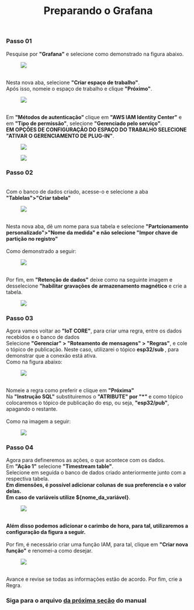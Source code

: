 <!DOCTYPE html>
<html lang="pt-BR">
<head>
<meta charset="UTF-8">
</head>
<body>
<header>
  <h1>Preparando o Grafana</h1>
</header>
<main>
  <section>
    <article>
      <h3>Passo 01</h3>
      <p>
       Pesquise por <strong>"Grafana"</strong> e selecione como demonstrado na figura abaixo.<br>
        <figure>
          <img src="https://github.com/Thiago5B/Projeto_IoT-SE/blob/main/img/graf_1.png">
        </figure>
        <br>Nesta nova aba, selecione <strong>"Criar espaço de trabalho"</strong>.
        <br>Após isso, nomeie o espaço de trabalho e clique <strong>"Próximo"</strong>.<br>
        <figure>
          <img src="https://github.com/Thiago5B/Projeto_IoT-SE/blob/main/img/graf_2.png">
        </figure>
        <br>Em <strong>"Métodos de autenticação" </strong>clique em <strong>"AWS IAM Identity Center"</strong> e em <strong>"Tipo de permissão"</strong>, selecione <strong>"Gerenciado pelo serviço"</strong>.
        <br><strong>EM OPÇÕES DE CONFIGURAÇÃO DO ESPAÇO DO TRABALHO SELECIONE "ATIVAR O GERENCIAMENTO DE PLUG-IN"</strong>.<br>
        <figure>
          <img src="https://github.com/Thiago5B/Projeto_IoT-SE/blob/main/img/graf_3.png">
        </figure>
        <figure>
          <img src="https://github.com/Thiago5B/Projeto_IoT-SE/blob/main/img/db_4.png">
        </figure>
      </p>
    </article>
    <article>
      <h3>Passo 02</h3>
      <p>
       <br>Com o banco de dados criado, acesse-o e selecione a aba <strong>"Tablelas">"Criar tabela"</strong><br>
        <figure>
          <img src="https://github.com/Thiago5B/Projeto_IoT-SE/blob/main/img/db_5.png">
        </figure> 
       <br>Nesta nova aba, dê um nome para sua tabela e selecione <strong>"Partcionamento personalizado">"Nome da medida" e não selecione "Impor chave de partição no registro"</strong><br>
        <br>Como demonstrado a seguir:<br>
        <figure>
        <img src="https://github.com/Thiago5B/Projeto_IoT-SE/blob/main/img/db_6.png">
        </figure>
        <br>Por fim, em <strong>"Retenção de dados"</strong> deixe como na seguinte imagem e desselecione <strong>"habilitar gravações de armazenamento magnético</strong> e crie a tabela.<br>
        <figure>
        <img src="https://github.com/Thiago5B/Projeto_IoT-SE/blob/main/img/db_7.png">
        </figure>
      </p>
      <h3>Passo 03</h3>
      <p>
        Agora vamos voltar ao <strong>"IoT CORE"</strong>, para criar uma regra, entre os dados recebidos e o banco de dados<br> 
        Selecione <strong>"Gerenciar" > "Roteamento de mensagens" > "Regras"</strong>, e cole o tópico de publicação. Neste caso, utilizarei o tópico <strong> esp32/sub </strong>, para demonstrar que a conexão está ativa. <br>
        Como na figura abaixo:
        <figure>
        <img src="https://github.com/Thiago5B/Projeto_IoT-SE/blob/main/img/db_8.png">
        </figure>
        <br>Nomeie a regra como preferir e  clique em <strong> "Próxima"</strong> 
        <br> Na <strong>"Instrução SQL"</strong> substituiremos o <strong>"ATRIBUTE" por "*" </strong> e como tópico colocaremos o tópico de publicação do esp, ou seja, <strong>"esp32/pub"</strong>, apagando o restante.<br>
        <br>Como na imagem a seguir:<br>
        <figure>
        <img src="https://github.com/Thiago5B/Projeto_IoT-SE/blob/main/img/db_9.png">
        </figure>
      </p>
      <h3>Passo 04</h3>
      <p>
        Agora para defineremos as ações, o que acontece com os dados.
        <br> Em <strong>"Ação 1"</strong> selecione <strong>"Timestream table"</strong>.
        <br>Selecione em seguida o banco de dados criado anteriormente junto com a respectiva tabela.
        <br><strong> Em dimensões, é possível adicionar colunas de sua preferencia e o valor delas.<br> Em caso de variáveis utilize ${nome_da_variável}</strong>.<br>
        <figure>
        <img src="https://github.com/Thiago5B/Projeto_IoT-SE/blob/main/img/db_10.png">
        </figure><br>
        <strong> Além disso podemos adicionar o carimbo de hora, para tal, utilizaremos a configuração da figura a seguir. </strong> <br>
        <br> Por fim, é necessário criar uma função IAM, para tal, clique em <strong>"Criar nova função"</strong> e renomei-a como desejar.<br>
        <figure>
        <img src="https://github.com/Thiago5B/Projeto_IoT-SE/blob/main/img/db_11.png">
        </figure><br>
     Avance e revise se todas as informações estão de acordo. Por fim, crie a Regra.        
      </p>
    </article>
    <h3>Siga para o arquivo <a href=""><strong> da próxima seção</a></strong> do manual</h3>
  </section>
</main>
</body>
</html>
